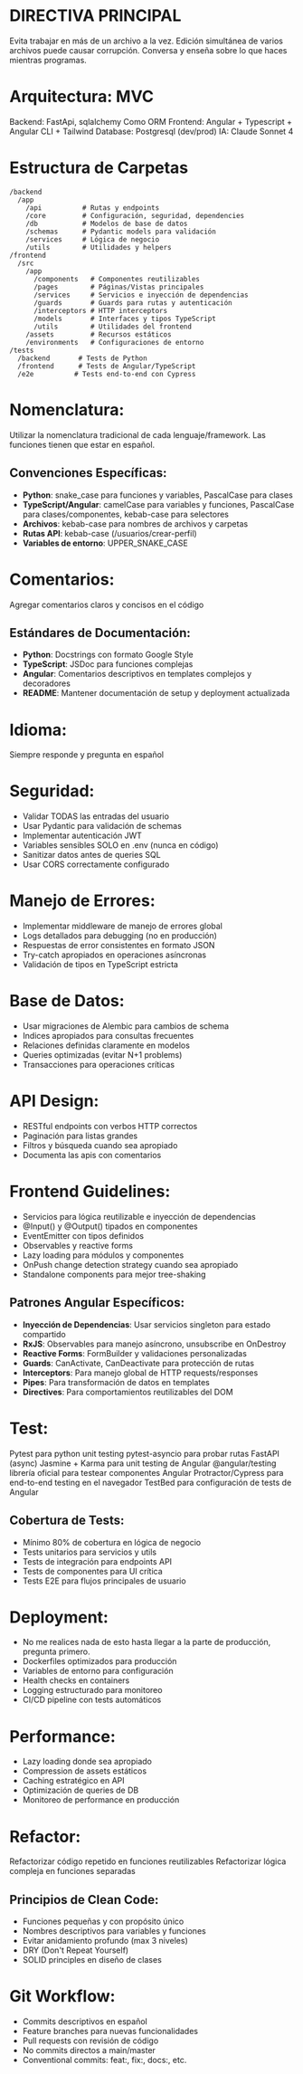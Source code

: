 # DIRECTIVA PRINCIPAL
Evita trabajar en más de un archivo a la vez.
Edición simultánea de varios archivos puede causar corrupción.
Conversa y enseña sobre lo que haces mientras programas.

# Arquitectura: MVC
Backend: FastApi, sqlalchemy Como ORM
Frontend: Angular + Typescript + Angular CLI + Tailwind
Database: Postgresql (dev/prod)
IA: Claude Sonnet 4

# Estructura de Carpetas
```
/backend
  /app
    /api          # Rutas y endpoints
    /core         # Configuración, seguridad, dependencies
    /db           # Modelos de base de datos
    /schemas      # Pydantic models para validación
    /services     # Lógica de negocio
    /utils        # Utilidades y helpers
/frontend
  /src
    /app
      /components   # Componentes reutilizables
      /pages        # Páginas/Vistas principales
      /services     # Servicios e inyección de dependencias
      /guards       # Guards para rutas y autenticación
      /interceptors # HTTP interceptors
      /models       # Interfaces y tipos TypeScript
      /utils        # Utilidades del frontend
    /assets         # Recursos estáticos
    /environments   # Configuraciones de entorno
/tests
  /backend       # Tests de Python
  /frontend      # Tests de Angular/TypeScript
  /e2e          # Tests end-to-end con Cypress
```

# Nomenclatura:
Utilizar la nomenclatura tradicional de cada lenguaje/framework. Las funciones tienen que estar en español.

## Convenciones Específicas:
- **Python**: snake_case para funciones y variables, PascalCase para clases
- **TypeScript/Angular**: camelCase para variables y funciones, PascalCase para clases/componentes, kebab-case para selectores
- **Archivos**: kebab-case para nombres de archivos y carpetas
- **Rutas API**: kebab-case (/usuarios/crear-perfil)
- **Variables de entorno**: UPPER_SNAKE_CASE

# Comentarios:
Agregar comentarios claros y concisos en el código

## Estándares de Documentación:
- **Python**: Docstrings con formato Google Style
- **TypeScript**: JSDoc para funciones complejas
- **Angular**: Comentarios descriptivos en templates complejos y decoradores
- **README**: Mantener documentación de setup y deployment actualizada

# Idioma: 
Siempre responde y pregunta en español

# Seguridad:
- Validar TODAS las entradas del usuario
- Usar Pydantic para validación de schemas
- Implementar autenticación JWT
- Variables sensibles SOLO en .env (nunca en código)
- Sanitizar datos antes de queries SQL
- Usar CORS correctamente configurado

# Manejo de Errores:
- Implementar middleware de manejo de errores global
- Logs detallados para debugging (no en producción)
- Respuestas de error consistentes en formato JSON
- Try-catch apropiados en operaciones asíncronas
- Validación de tipos en TypeScript estricta

# Base de Datos:
- Usar migraciones de Alembic para cambios de schema
- Indices apropiados para consultas frecuentes
- Relaciones definidas claramente en modelos
- Queries optimizadas (evitar N+1 problems)
- Transacciones para operaciones críticas

# API Design:
- RESTful endpoints con verbos HTTP correctos
- Paginación para listas grandes
- Filtros y búsqueda cuando sea apropiado
- Documenta las apis con comentarios

# Frontend Guidelines:
- Servicios para lógica reutilizable e inyección de dependencias
- @Input() y @Output() tipados en componentes
- EventEmitter con tipos definidos
- Observables y reactive forms
- Lazy loading para módulos y componentes
- OnPush change detection strategy cuando sea apropiado
- Standalone components para mejor tree-shaking

## Patrones Angular Específicos:
- **Inyección de Dependencias**: Usar servicios singleton para estado compartido
- **RxJS**: Observables para manejo asíncrono, unsubscribe en OnDestroy
- **Reactive Forms**: FormBuilder y validaciones personalizadas
- **Guards**: CanActivate, CanDeactivate para protección de rutas
- **Interceptors**: Para manejo global de HTTP requests/responses
- **Pipes**: Para transformación de datos en templates
- **Directives**: Para comportamientos reutilizables del DOM

# Test:
Pytest para python unit testing
pytest-asyncio para probar rutas FastAPI (async)
Jasmine + Karma para unit testing de Angular
@angular/testing librería oficial para testear componentes Angular
Protractor/Cypress para end-to-end testing en el navegador
TestBed para configuración de tests de Angular

## Cobertura de Tests:
- Mínimo 80% de cobertura en lógica de negocio
- Tests unitarios para servicios y utils
- Tests de integración para endpoints API
- Tests de componentes para UI crítica
- Tests E2E para flujos principales de usuario

# Deployment:
- No me realices nada de esto hasta llegar a la parte de producción, pregunta primero.
- Dockerfiles optimizados para producción
- Variables de entorno para configuración
- Health checks en containers
- Logging estructurado para monitoreo
- CI/CD pipeline con tests automáticos

# Performance:
- Lazy loading donde sea apropiado
- Compression de assets estáticos
- Caching estratégico en API
- Optimización de queries de DB
- Monitoreo de performance en producción

# Refactor:
Refactorizar código repetido en funciones reutilizables
Refactorizar lógica compleja en funciones separadas

## Principios de Clean Code:
- Funciones pequeñas y con propósito único
- Nombres descriptivos para variables y funciones
- Evitar anidamiento profundo (max 3 niveles)
- DRY (Don't Repeat Yourself)
- SOLID principles en diseño de clases

# Git Workflow:
- Commits descriptivos en español
- Feature branches para nuevas funcionalidades
- Pull requests con revisión de código
- No commits directos a main/master
- Conventional commits: feat:, fix:, docs:, etc.
